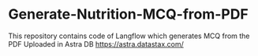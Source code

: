 # Generate-Nutrition-MCQ-from-PDF
This repository contains code of Langflow which generates MCQ from the PDF Uploaded in Astra DB https://astra.datastax.com/
